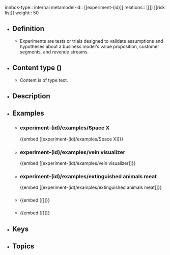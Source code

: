 innbok-type:: internal
metamodel-id:: [[experiment-(id)]]
relations:: [[]] [[risk list]]
weight:: 50

- ## Definition
  - Experiments are tests or trials designed to validate assumptions and hypotheses about a business model's value proposition, customer segments, and revenue streams.
- ## Content type ()
  - Content is of type text.
  
- ## Description
- ## Examples
  - ### experiment-(id)/examples/Space X
    {{embed [[experiment-(id)/examples/Space X]]}}
  - ### experiment-(id)/examples/vein visualizer
    {{embed [[experiment-(id)/examples/vein visualizer]]}}
  - ### experiment-(id)/examples/extinguished animals meat
    {{embed [[experiment-(id)/examples/extinguished animals meat]]}}
  - ### 
    {{embed [[]]}}
  - ### 
    {{embed [[]]}}
  
- ## Keys
  
- ## Topics
  

